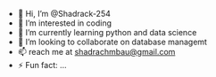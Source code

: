 - 👋 Hi, I’m @Shadrack-254
- 👀 I’m interested in coding
- 🌱 I’m currently learning python and data science
- 💞️ I’m looking to collaborate on database managemt
- 📫 reach me  at shadrachmbau@gmail.com
- ⚡ Fun fact: ...

<!---
Shadrack-254/Shadrack-254 is a ✨ special ✨ repository because its `README.md` (this file) appears on your GitHub profile.
You can click the Preview link to take a look at your changes.
--->
